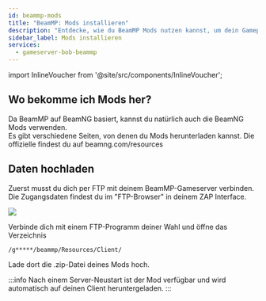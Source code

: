 ```yaml
---
id: beammp-mods
title: "BeamMP: Mods installieren"
description: "Entdecke, wie du BeamMP Mods nutzen kannst, um dein Gameplay mit automatischen Downloads zu verbessern → Jetzt mehr erfahren"
sidebar_label: Mods installieren
services:
  - gameserver-bob-beammp
---
```


import InlineVoucher from '@site/src/components/InlineVoucher';

<InlineVoucher />

## Wo bekomme ich Mods her?
Da BeamMP auf BeamNG basiert, kannst du natürlich auch die BeamNG Mods verwenden.  
Es gibt verschiedene Seiten, von denen du Mods herunterladen kannst. Die offizielle findest du auf beamng.com/resources

## Daten hochladen
Zuerst musst du dich per FTP mit deinem BeamMP-Gameserver verbinden. Die Zugangsdaten findest du im "FTP-Browser" in deinem ZAP Interface.

![](https://screensaver01.zap-hosting.com/index.php/s/98Yz5M7K6YDP9Fd/preview)

Verbinde dich mit einem FTP-Programm deiner Wahl und öffne das Verzeichnis

```
/g*****/beammp/Resources/Client/
```

Lade dort die .zip-Datei deines Mods hoch.

:::info
Nach einem Server-Neustart ist der Mod verfügbar und wird automatisch auf deinen Client heruntergeladen.
:::

<InlineVoucher />